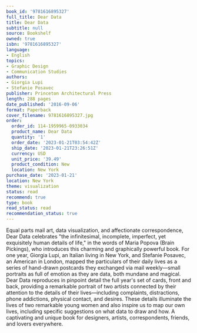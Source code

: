 ```yaml
---
book_id: '9781616895327'
full_title: Dear Data
title: Dear Data
subtitle: null
source: Bookshelf
owned: true
isbn: '9781616895327'
language:
- English
topics:
- Graphic Design
- Communication Studies
authors:
- Giorgia Lupi
- Stefanie Posavec
publisher: Princeton Architectural Press
length: 288 pages
date_published: '2016-09-06'
format: Paperback
cover_filename: 9781616895327.jpg
order:
  order_id: 114-1959965-0933034
  product_name: Dear Data
  quantity: '1'
  order_date: '2023-01-21T03:54:42Z'
  ship_date: '2023-01-21T23:26:51Z'
  currency: USD
  unit_price: '39.49'
  product_condition: New
  location: New York
purchase_date: '2023-01-21'
location: New York
theme: visualization
status: read
recommend: true
type: book
read_status: read
recommendation_status: true
---
```

Equal parts mail art, data visualization, and affectionate correspondence, Dear Data celebrates "the infinitesimal, incomplete, imperfect, yet exquisitely human details of life," in the words of Maria Popova (Brain Pickings), who introduces this charming and graphically powerful book. For one year, Giorgia Lupi, an Italian living in New York, and Stefanie Posavec, an American in London, mapped the particulars of their daily lives as a series of hand-drawn postcards they exchanged via mail weekly—small portraits as full of emotion as they are data, both mundane and magical. Dear Data reproduces in pinpoint detail the full year's set of cards, front and back, providing a remarkable portrait of two artists connected by their attention to the details of their lives—including complaints, distractions, phone addictions, physical contact, and desires. These details illuminate the lives of two remarkable young women and also inspire us to map our own lives, including specific suggestions on what data to draw and how. A captivating and unique book for designers, artists, correspondents, friends, and lovers everywhere.
